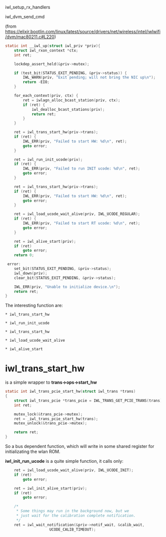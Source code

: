 iwl_setup_rx_handlers

iwl_dvm_send_cmd

(from https://elixir.bootlin.com/linux/latest/source/drivers/net/wireless/intel/iwlwifi/dvm/mac80211.c#L220)


```c
static int __iwl_up(struct iwl_priv *priv){
	struct iwl_rxon_context *ctx;
	int ret;

	lockdep_assert_held(&priv->mutex);

	if (test_bit(STATUS_EXIT_PENDING, &priv->status)) {
		IWL_WARN(priv, "Exit pending; will not bring the NIC up\n");
		return -EIO;
	}

	for_each_context(priv, ctx) {
		ret = iwlagn_alloc_bcast_station(priv, ctx);
		if (ret) {
			iwl_dealloc_bcast_stations(priv);
			return ret;
		}
	}

	ret = iwl_trans_start_hw(priv->trans);
	if (ret) {
		IWL_ERR(priv, "Failed to start HW: %d\n", ret);
		goto error;
	}

	ret = iwl_run_init_ucode(priv);
	if (ret) {
		IWL_ERR(priv, "Failed to run INIT ucode: %d\n", ret);
		goto error;
	}

	ret = iwl_trans_start_hw(priv->trans);
	if (ret) {
		IWL_ERR(priv, "Failed to start HW: %d\n", ret);
		goto error;
	}

	ret = iwl_load_ucode_wait_alive(priv, IWL_UCODE_REGULAR);
	if (ret) {
		IWL_ERR(priv, "Failed to start RT ucode: %d\n", ret);
		goto error;
	}

	ret = iwl_alive_start(priv);
	if (ret)
		goto error;
	return 0;

 error:
	set_bit(STATUS_EXIT_PENDING, &priv->status);
	iwl_down(priv);
	clear_bit(STATUS_EXIT_PENDING, &priv->status);

	IWL_ERR(priv, "Unable to initialize device.\n");
	return ret;
}
```

The interesting function are:

	* iwl_trans_start_hw

	* iwl_run_init_ucode
	
	* iwl_trans_start_hw
	
	* iwl_load_ucode_wait_alive
	
	* iwl_alive_start
	

iwl_trans_start_hw
======================

is a simple wrapper to __trans->ops->start_hw__

```c
static int iwl_trans_pcie_start_hw(struct iwl_trans *trans)
{
	struct iwl_trans_pcie *trans_pcie = IWL_TRANS_GET_PCIE_TRANS(trans);
	int ret;

	mutex_lock(&trans_pcie->mutex);
	ret = _iwl_trans_pcie_start_hw(trans);
	mutex_unlock(&trans_pcie->mutex);

	return ret;
}
```

So a bus dependent function, which will write in some shared register for initializating the wlan ROM.

__iwl_init_run_ucode__ is a quite simple function, it calls only:
```c
	ret = iwl_load_ucode_wait_alive(priv, IWL_UCODE_INIT);
	if (ret)
		goto error;

	ret = iwl_init_alive_start(priv);
	if (ret)
		goto error;

	/*
	 * Some things may run in the background now, but we
	 * just wait for the calibration complete notification.
	 */
	ret = iwl_wait_notification(&priv->notif_wait, &calib_wait,
					UCODE_CALIB_TIMEOUT);
```
